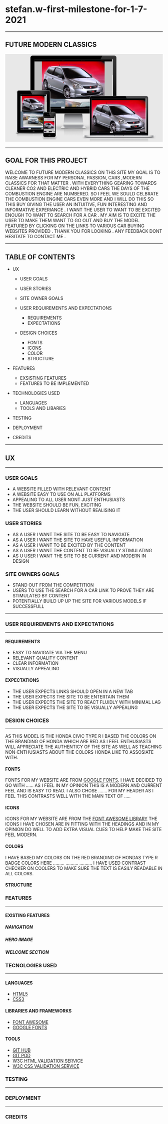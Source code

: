 # stefan.w-first-milestone-for-1-7-2021
***
## FUTURE MODERN CLASSICS
![different device sizes with a honda civic type R](pic-for-readme.png)
***

## GOAL FOR THIS PROJECT
WELCOME TO FUTURE MODERN CLASSICS ON THIS SITE MY GOAL IS TO RAISE AWARNESS FOR MY PERSONAL PASSION, CARS ,MODERN CLASSICS FOR THAT MATTER .
WITH EVERYTHING GEARING TOWARDS CLEANER CO2 AND ELECTRIC AND HYBRID CARS THE DAYS OF THE COMBUSTION ENGINE ARE NUMBERED.
SO I FEEL WE SOULD CELBRATE THE COMBUSTION ENGINE CARS EVEN MORE AND I WILL DO THIS SO THIS BUY GIVING THE USER AN INTUITIVE, FUN INTERESTING AND INFORMATIVE EXPERIANCE .
I WANT THE USER TO WANT TO BE EXCITED ENOUGH TO WANT TO SEARCH FOR A CAR .
MY AIM IS TO EXCITE THE USER TO MAKE THEM WANT TO GO OUT AND BUY THE MODEL FEATURED BY CLICKING ON THE LINKS TO VARIOUS CAR BUYING WEBSITES PROVIDED .
THANK YOU FOR LOOKING . ANY FEEDBACK DONT HESITATE TO CONTACT ME .
***



## TABLE OF CONTENTS
* UX 
    * USER GOALS
    
    * USER STORIES
   
    * SITE OWNER GOALS
    
    * USER REQUIREMENTS AND EXPECTATIONS
      * REQUIREMENTS 
      * EXPECTATIONS
        
    * DESIGN CHOICES
      * FONTS
      * ICONS
      * COLOR
      * STRUCTURE
     
* FEATURES
    * EXSISTING FEATURES
    * FEATURES TO BE IMPLEMENTED
* TECHNOLOGIES USED
    * LANGUAGES
    * TOOLS AND LIBARIES
* TESTING
* DEPLOYMENT
* CREDITS
***
## UX
***
### USER GOALS
* A WEBSITE FILLED WITH RELEVANT CONTENT
* A WEBSITE EASY TO USE ON ALL PLATFORMS
* APPEALING TO ALL USER NONT JUST ENTHUSIASTS
* THE WEBSITE SHOULD BE FUN, EXCITING
* THE USER SHOULD LEARN WITHOUT REALISING IT 

### USER STORIES
* AS A USER I WANT THE SITE TO BE EASY TO NAVIGATE
* AS A USER I WANT THE SITE TO HAVE USEFUL INFORMATION
* AS A USER I WANT TO BE EXCITED BY THE CONTENT
* AS A USER I WANT THE CONTENT TO BE VISUALLY STIMULATING
* AS U USER I WANT THE SITE TO BE CURRENT AND MODERN IN DESIGN

### SITE OWNERS GOALS
* STAND OUT FROM THE COMPETITION
* USERS TO USE THE SEARCH FOR A CAR LINK TO PROVE THEY ARE STIMULATED BY CONTENT
* POTENTIALLY BUILD UP UP THE SITE FOR VARIOUS MODELS IF SUCCESSFULL
***

### USER REQUIREMENTS AND EXPECTATIONS
***
#### REQUIREMENTS
* EASY TO NAVIGATE VIA THE MENU
* RELEVANT QUALITY CONTENT
* CLEAR INFORMATION 
* VISUALLY APPEALING 
#### EXPECTATIONS
* THE USER EXPECTS LINKS SHOULD OPEN IN A NEW TAB
* THE USER EXPECTS THE SITE TO BE ENTERTAIN THEM
* THE USER EXPECTS THE SITE TO REACT FLUIDLY WITH MINIMAL LAG
* THE USER EXPECTS THE SITE TO BE VISUALLY APPEALING
### DESIGN CHOICES
***
AS THIS MODEL IS THE HONDA CIVIC TYPE R I BASED THE COLORS ON THE BRANDING OF HONDA WHICH ARE RED AS I FEEL ENTHUSIASTS WILL APPRECIATE THE AUTHENTICY OF THE SITE AS WELL AS TEACHING NON-ENTHUSIASTS ABOUT THE COLORS HONDA LIKE TO ASSOSIATE WITH.
#### FONTS
FONTS FOR MY WEBSITE ARE FROM [GOOGLE FONTS](https://fonts.google.com/). I HAVE DECIDED TO GO WITH ...... AS I FEEL IN MY OPINION THIS IS A MODERN AND CURRENT FEEL AND IS EASY TO READ. I ALSO CHOSE ....... FOR MY HEADER AS I FEEL THIS CONTRASTS WELL WITH THE MAIN TEXT OF .....
#### ICONS
ICONS FOR MY WEBSITE ARE FROM THE [FONT AWESOME LIBRARY](https://fontawesome.com/) THE ICONS I HAVE CHOSEN ARE IN FITTING WITH THE HEADINGS AND IN MY OPINION DO WELL TO ADD EXTRA VISUAL CUES TO HELP MAKE THE SITE FEEL MODERN.
#### COLORS
I HAVE BASED MY COLORS ON THE RED BRANDING OF HONDAS TYPE R BADGE
COLORS HERE .........
..........
..........
I HAVE USED CONTRAST CHECKER ON COOLERS TO MAKE SURE THE TEXT IS EASILY READABLE IN ALL COLORS.
#### STRUCTURE

### FEATURES
***
#### EXISTING FEATURES
##### NAVIGATION
##### HERO IMAGE
##### WELCOME SECTION
#####

### TECNOLOGIES USED
***
#### LANGUAGES
* [HTML5](https://en.wikipedia.org/wiki/HTML5)
* [CSS3](https://en.wikipedia.org/wiki/CSS)
#### LIBRARIES AND FRAMEWORKS
* [FONT AWESOME](https://fontawesome.com/)
* [GOOGLE FONTS](https://fonts.google.com/)
#### TOOLS
* [GIT HUB](https://github.com/)
* [GIT POD](https://www.gitpod.io/docs/configure/)
* [W3C HTML VALIDATION SERVICE](https://validator.w3.org/)
* [W3C CSS VALIDATION SERVICE](https://jigsaw.w3.org/css-validator/)
### TESTING 
***
### DEPLOYMENT
***

### CREDITS





